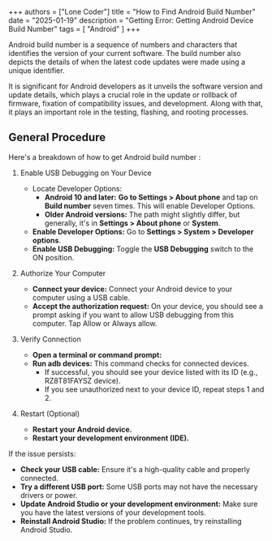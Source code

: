 +++
authors = ["Lone Coder"]
title = "How to Find Android Build Number"
date = "2025-01-19"
description = "Getting Error: Getting Android Device Build Number"
tags = [
    "Android"
]
+++

Android build number is a sequence of numbers and characters that identifies the version of your current software. The build number also depicts the details of when the latest code updates were made using a unique identifier.

It is significant for Android developers as it unveils the software version and update details, which plays a crucial role in the update or rollback of firmware, fixation of compatibility issues, and development. Along with that, it plays an important role in the testing, flashing, and rooting processes. 

## General Procedure

Here's a breakdown of how to get Android build number : 

1. Enable USB Debugging on Your Device

    * Locate Developer Options:
        * **Android 10 and later:** **Go to Settings > About phone** and tap on **Build number** seven times. This will enable Developer Options.
        * **Older Android versions:** The path might slightly differ, but generally, it's in **Settings > About phone** or **System**.
    * **Enable Developer Options:** Go to **Settings > System > Developer options**.
    * **Enable USB Debugging:** Toggle the **USB Debugging** switch to the ON position.

2. Authorize Your Computer

    * **Connect your device:** Connect your Android device to your computer using a USB cable.
    * **Accept the authorization request:** On your device, you should see a prompt asking if you want to allow USB debugging from this computer. Tap Allow or Always allow.

3. Verify Connection

    * **Open a terminal or command prompt:**
    * **Run adb devices:** This command checks for connected devices.
        * If successful, you should see your device listed with its ID (e.g., RZ8T81FAYSZ device).
        * If you see unauthorized next to your device ID, repeat steps 1 and 2.

4. Restart (Optional)

    * **Restart your Android device.**
    * **Restart your development environment (IDE).**

If the issue persists:

* **Check your USB cable:** Ensure it's a high-quality cable and properly connected.
* **Try a different USB port:** Some USB ports may not have the necessary drivers or power.
* **Update Android Studio or your development environment:** Make sure you have the latest versions of your development tools.
* **Reinstall Android Studio:** If the problem continues, try reinstalling Android Studio.